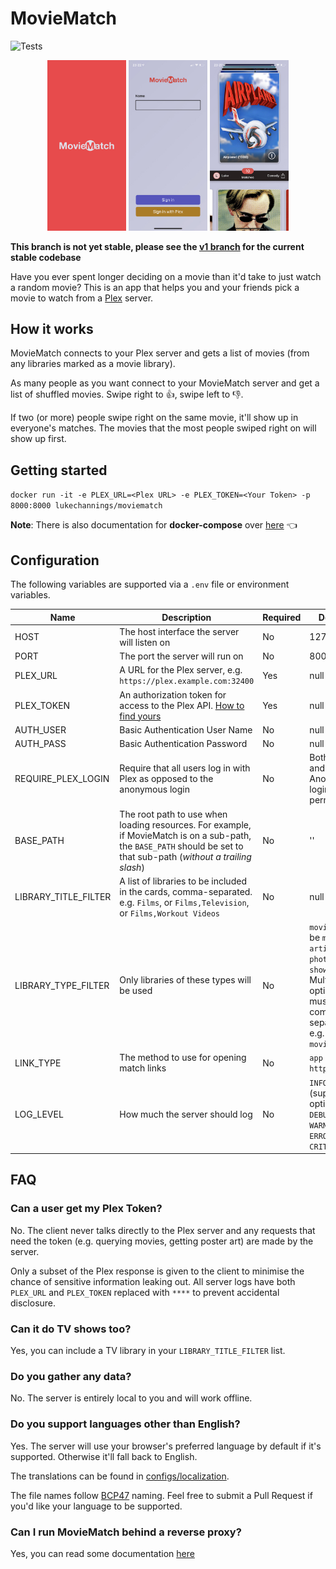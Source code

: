# MovieMatch

![Tests](https://github.com/LukeChannings/moviematch/workflows/Tests/badge.svg?branch=dev)

<div style="text-align: center">
  <a href="screenshots/Splash.jpeg"><img src="screenshots/Splash.jpeg" alt="Splash Screen" width="25%"></a>
  <a href="screenshots/Login.jpeg"><img src="screenshots/Login.jpeg" alt="Splash Screen" width="25%"></a>
  <a href="screenshots/Rate.jpeg"><img src="screenshots/Rate.jpeg" alt="Splash Screen" width="25%"></a>
</div>

**This branch is not yet stable, please see the [v1 branch](https://github.com/LukeChannings/moviematch/tree/v1) for the current stable codebase**

Have you ever spent longer deciding on a movie than it'd take to just watch a random movie? This is an app that helps you and your friends pick a movie to watch from a [Plex](https://www.plex.tv) server.

## How it works

MovieMatch connects to your Plex server and gets a list of movies (from any libraries marked as a movie library).

As many people as you want connect to your MovieMatch server and get a list of shuffled movies. Swipe right to 👍, swipe left to 👎.

If two (or more) people swipe right on the same movie, it'll show up in everyone's matches. The movies that the most people swiped right on will show up first.

## Getting started

`docker run -it -e PLEX_URL=<Plex URL> -e PLEX_TOKEN=<Your Token> -p 8000:8000 lukechannings/moviematch`

**Note**: There is also documentation for **docker-compose** over [here](./docs/docker-compose.markdown) 👈

## Configuration

The following variables are supported via a `.env` file or environment variables.

| Name                 | Description                                                                                                                                                           | Required | Default                                                                                                              |
| -------------------- | --------------------------------------------------------------------------------------------------------------------------------------------------------------------- | -------- | -------------------------------------------------------------------------------------------------------------------- |
| HOST                 | The host interface the server will listen on                                                                                                                          | No       | 127.0.0.1                                                                                                            |
| PORT                 | The port the server will run on                                                                                                                                       | No       | 8000                                                                                                                 |
| PLEX_URL             | A URL for the Plex server, e.g. `https://plex.example.com:32400`                                                                                                      | Yes      | null                                                                                                                 |
| PLEX_TOKEN           | An authorization token for access to the Plex API. [How to find yours](https://support.plex.tv/articles/204059436-finding-an-authentication-token-x-plex-token/)      | Yes      | null                                                                                                                 |
| AUTH_USER            | Basic Authentication User Name                                                                                                                                        | No       | null                                                                                                                 |
| AUTH_PASS            | Basic Authentication Password                                                                                                                                         | No       | null                                                                                                                 |
| REQUIRE_PLEX_LOGIN   | Require that all users log in with Plex as opposed to the anonymous login                                                                                             | No       | Both Plex and Anonymous logins are permitted                                                                         |
| BASE_PATH            | The root path to use when loading resources. For example, if MovieMatch is on a sub-path, the `BASE_PATH` should be set to that sub-path (_without a trailing slash_) | No       | ''                                                                                                                   |
| LIBRARY_TITLE_FILTER | A list of libraries to be included in the cards, comma-separated. e.g. `Films`, or `Films,Television`, or `Films,Workout Videos`                                      | No       | null                                                                                                                 |
| LIBRARY_TYPE_FILTER  | Only libraries of these types will be used                                                                                                                            | No       | `movie`, (can be `movie`, `artist`, `photo`, or `show`). Multiple options must be comma-separated, e.g. `movie,show` |
| LINK_TYPE            | The method to use for opening match links                                                                                                                             | No       | `app` (`app` or `http`)                                                                                              |
| LOG_LEVEL            | How much the server should log                                                                                                                                        | No       | `INFO` (supported options are `DEBUG`, `INFO`, `WARNING`, `ERROR`, and `CRITICAL`)                                   |

## FAQ

### Can a user get my Plex Token?

No. The client never talks directly to the Plex server and any requests that need the token (e.g. querying movies, getting poster art) are made by the server.

Only a subset of the Plex response is given to the client to minimise the chance of sensitive information leaking out.
All server logs have both `PLEX_URL` and `PLEX_TOKEN` replaced with `****` to prevent accidental disclosure.

### Can it do TV shows too?

Yes, you can include a TV library in your `LIBRARY_TITLE_FILTER` list.

### Do you gather any data?

No. The server is entirely local to you and will work offline.

### Do you support languages other than English?

Yes. The server will use your browser's preferred language by default if it's supported. Otherwise it'll fall back to English.

The translations can be found in [configs/localization](./configs/localization).

The file names follow [BCP47](https://tools.ietf.org/html/bcp47) naming. Feel free to submit a Pull Request if you'd like your language to be supported.

### Can I run MovieMatch behind a reverse proxy?

Yes, you can read some documentation [here](./docs/reverse-proxy.markdown)
